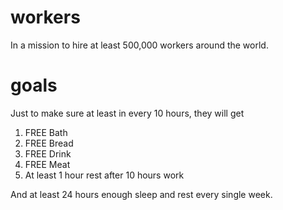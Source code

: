 # workers
In a mission to hire at least 500,000 workers around the world.

# goals
Just to make sure at least in every 10 hours, they will get
1) FREE Bath
2) FREE Bread
3) FREE Drink
4) FREE Meat
5) At least 1 hour rest after 10 hours work

And at least 24 hours enough sleep and rest every single week.
